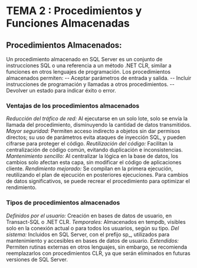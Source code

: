 # TEMA 2 : Procedimientos y Funciones Almacenadas

## **Procedimientos Almacenados**: <br>
Un procedimiento almacenado en SQL Server es un conjunto de instrucciones SQL o una referencia a un método .NET CLR, similar a funciones en otros lenguajes de programación. Los procedimientos almacenados permiten:
-- Aceptar parámetros de entrada y salida.
-- Incluir instrucciones de programación y llamadas a otros procedimientos.
-- Devolver un estado para indicar éxito o error.


### **Ventajas de los procedimientos almacenados**
*Reducción del tráfico de red:* Al ejecutarse en un solo lote, solo se envía la llamada del procedimiento, disminuyendo la cantidad de datos transmitidos.
*Mayor seguridad:* Permiten acceso indirecto a objetos sin dar permisos directos; su uso de parámetros evita ataques de inyección SQL, y pueden cifrarse para proteger el código.
*Reutilización del código:* Facilitan la centralización de código común, evitando duplicación e inconsistencias.
*Mantenimiento sencillo:* Al centralizar la lógica en la base de datos, los cambios solo afectan esta capa, sin modificar el código de aplicaciones cliente.
*Rendimiento mejorado:* Se compilan en la primera ejecución, reutilizando el plan de ejecución en posteriores ejecuciones. Para cambios de datos significativos, se puede recrear el procedimiento para optimizar el rendimiento.


### **Tipos de procedimientos almacenados**
*Definidos por el usuario:* Creación en bases de datos de usuario, en Transact-SQL o .NET CLR.
*Temporales:* Almacenados en tempdb, visibles solo en la conexión actual o para todos los usuarios, según su tipo.
*Del sistema:* Incluidos en SQL Server, con el prefijo sp_, utilizados para mantenimiento y accesibles en bases de datos de usuario.
*Extendidos:* Permiten rutinas externas en otros lenguajes, sin embargo, se recomienda reemplazarlos con procedimientos CLR, ya que serán eliminados en futuras versiones de SQL Server.

